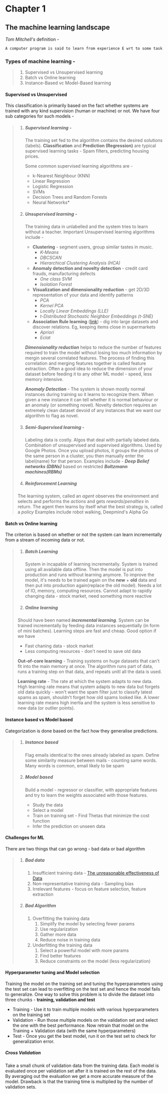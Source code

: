 # Chapter 1

## The machine learning landscape

*Tom Mitchell's* definition - 

```latex
A computer program is said to learn from experience E wrt to some task T and some performance measure P, if its performance on T, as measured by P, improves with experience E. 
```

### Types of machine learning - 

>1. Supervised vs Unsupervised learning
>2. Batch vs Online learning
>3. Instance-Based vc Model-Based learning

#### Supervised vs Unsupervised

This classification is primarily based on the fact whether systems are trained with any kind supervision (human or machine) or not. We have four sub categories for such models - 

> 1. ##### Supervised learning - 
>    The training set fed to the algorithm contains the desired solutions (labels). **Classification** and **Prediction (Regression)** are typical supervised learning tasks - Spam filters, predicting housing prices.
>
>    Some common supervised learning algorithms are - 
>
>    * k-Nearest Neighbour (KNN)
>    * Linear Regression
>    * Logistic Regression
>    * SVMs
>    * Decision Trees and Random Forests
>    * Neural Networks*
>
>    
>    
> 2. ##### Unsupervised learning - 
>    The training data in unlabelled and the system tries to learn without a teacher. Important Unsupervised learning algorithms include - 
>
>    * **Clustering** - segment users, group similar tastes in music. 
>      * *K-Means*
>      * *DBCSCAN*
>      * *Hierarchical Clustering Analysis (HCA)*
>    * **Anomaly detection and novelty detection** - credit card frauds, manufacturing defects
>      * *One class SVM*
>      * *Isolation Forest*
>    * **Visualization and dimensionality reduction** - get 2D/3D representation of your data and identify patterns
>      * *PCA*
>      * *Kernel PCA*
>      * *Locally Linear Embeddings (LLE)*
>      * *t-Distributed Stochastic Neighbor Embeddings (t-SNE)*
>    * **Association Rule learning** ([link](https://medium.com/machine-learning-researcher/association-rule-apriori-and-eclat-algorithm-4e963fa972a4)) - dig into large datasets and discover relations. Eg, keeping items close in supermarkets
>      * *Apriori*
>      * *Eclat*
>    
>    ***Dimensionality reduction*** helps to reduce the number of features required to train the model without losing too much information by mergin several correlated features. The process of finding this correlation and merging features together is called feature extraction. Often a good idea to reduce the dimension of your dataset before feeding it to any other ML model - speed, less memory intensive.
>    
>    ***Anomaly Detection*** - The system is shown mostly normal instances during training so it learns to recognize them. When given a new instance it can tell whether it is normal behaviour or an anomaly (or something novel). Novelty detection requires an extremely clean dataset devoid of any instances that we want our algorithm to flag as novel. 
>    
> 3. ##### Semi-Supervised learning -
>
>    Labeling data is costly. Algos that deal with partially labeled data. Combination of unsupervised and supervised algorithms. Used by Google Photos. Once you upload photos, it groups the photos of the same person in a cluster, you then manually enter the label(name) for that person. Examples include - ***Deep Belief networks (DBNs)*** based on restricted ***Boltzmann machines(RBMs)***
>    
>4. ##### Reinforcement Learning
> 
>   The learning system, called an *agent* observes the environment and selects and performs the *actions* and gets *rewards*/*penalties* in return. The agent then learns by itself what the best strategy is, called a *policy*
>    Examples include robot walking, Deepmind's Alpha Go
> 

#### Batch vs Online learning

The criterion is based on whether or not the system can learn incrementally from a stream of incoming data or not.

> 1. ##### Batch Learning
>
>    System in incapable of learning incrementally. System is trained using all available data offline. Then the model is put into production and runs without learning anymore. To improve the model, it's needs to be trained again on the **new** + **old** data and then put into production again(replace the old model). Needs a lot of IO, memory, computing resources. Cannot adapt to rapidly changing data - stock market, need something more reactive
>    
>2. ##### Online learning
> 
>   Should have been named ***incremental learning***. System can be trained incrementally by feeding data instances sequentially (in form of mini batches). Learning steps are fast and cheap. Good option if we have 
> 
>   * Fast chaning data - stock market
>    * Less computing resources - don't need to save old data
> 
>   **Out-of-core learning** - Training systems on huge datasets that can't fit into the main memory at once. The algorithm runs part of data, runs a training step on that data, and repeats unitl all the data is used.
> 
>   **Learning rate** - The rate at which the system adapts to new data. High learning rate means that system adapts to new data but forgets old data quickly - won't want the spam filter just to classify latest spams as spam, shouldn't forget how old spams looked like. A lower learning rate means high inertia and the system is less sensitive to new data (or outlier points).

#### Instance based vs Model based

Categorization is done based on the fact how they generalise predictions. 

> 1. ##### Instance based
>
>    Flag emails identical to the ones already labeled as spam. Define some similarity measure between mails - counting same words. Many words is common, email likely to be spam
>
> 2. ##### Model based
>
>    Build a model - regressor or classifier, with appropriate features and try to learn the weights associated with those features. 
>
>    * Study the data
>    * Select a model
>    * Train on training set - Find Thetas that minimize the cost function
>    * Infer the prediction on unseen data

#### Challenges for ML

There are two things that can go wrong - bad data or bad algorithm

> 1. ##### Bad data
>
>    1. Insufficient training data - [The unreasonable effectiveness of Data](https://static.googleusercontent.com/media/research.google.com/en//pubs/archive/35179.pdf)
>    2. Non-representative training data - Sampling bias
>    3. Irrelevant features - focus on feature selection, feature extraction
>       
>
> 2. ##### Bad Algorithm
>
>    1. Overfitting the training data
>       1. Simplify the model by selecting fewer params
>       2. Use regularization
>       3. Gather more data
>       4. Reduce noise in training data
>    2. Underfitting the training data
>       1. Select a powerful model with more params
>       2. Find better features
>       3. Reduce constraints on the model (less regularization)

#### Hyperparameter tuning and Model selection

Training the model on the training set and tuning the hyperparameters using the test set can lead to overfitting on the test set and hence the model fails to generalize. 
One way to solve this problem is to divide the dataset into three chunks - **training, validation and test**

* Training - Use it to train multiple models with various hyperparameters on the training set
* Validation - Run those multiple models on the validation set and select the one with the best performance. Now retrain that model on the Training + Validation data (with the same hyperparameters)
* Test - Once you get the best model, run it on the test set to check for generalization error. 

##### Cross Validation

Take a small chunk of validation data from the training data. Each model is evaluated once per validation set after it is trained on the rest of the data. By averaging out the evaluation we get a more accurate measure of the model. Drawback is that the training time is multiplied by the number of validation sets. 